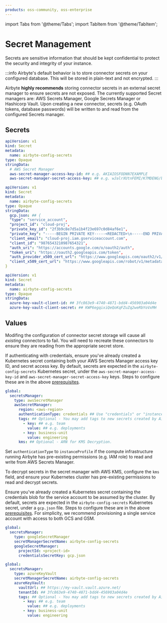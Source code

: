 ```yaml
---
products: oss-community, oss-enterprise
---
```


import Tabs from '@theme/Tabs';
import TabItem from '@theme/TabItem';

# Secret Management

Secrets are sensitive information that should be kept confidential to protect the security and integrity of your instance.

:::info
Airbyte's default behavior is to store connector secrets on your configured database. This will be stored in plain-text and not encrypted.
:::

Airbyte **highly recommends** storing connector secrets in an external secret manager to ensure secrets are not exposed. The currently supported Secret managers are: AWS Secrets Manager, Google Secrets Manager or Hashicorp Vault. Upon creating a new connector, secrets (e.g. OAuth tokens, database passwords) will be written to and read from the configured Secrets manager.

## Secrets

<Tabs>
<TabItem label="Amazon" value="Amazon" default>

```yaml
apiVersion: v1
kind: Secret
metadata:
  name: airbyte-config-secrets
type: Opaque
stringData:
  # AWS Secret Manager
  aws-secret-manager-access-key-id: ## e.g. AKIAIOSFODNN7EXAMPLE
  aws-secret-manager-secret-access-key: ## e.g. wJalrXUtnFEMI/K7MDENG/bPxRfiCYEXAMPLEKEY
```

</TabItem>

<TabItem label="GCP" value="GCP">

```yaml
apiVersion: v1
kind: Secret
metadata:
  name: airbyte-config-secrets
type: Opaque
stringData:
  gcp.json: ## {
  "type": "service_account",
  "project_id": "cloud-proj",
  "private_key_id": "2f3b9c8e7d5a1b4f23e697c0d84af6e1",
  "private_key": "-----BEGIN PRIVATE KEY-----<REDACTED>\n-----END PRIVATE KEY-----\n",
  "client_email": "cloud-proj.iam.gserviceaccount.com",
  "client_id": "9876543210987654321",
  "auth_uri": "https://accounts.google.com/o/oauth2/auth",
  "token_uri": "https://oauth2.googleapis.com/token",
  "auth_provider_x509_cert_url": "https://www.googleapis.com/oauth2/v1/certs",
  "client_x509_cert_url": "https://www.googleapis.com/robot/v1/metadata/x509/cloud-proj.iam.gserviceaccount.com"
}
```
</TabItem>

<TabItem label="Azure Key Vault" value="Azure">

```yaml
apiVersion: v1
kind: Secret
metadata:
  name: airbyte-config-secrets
type: Opaque
stringData:
  azure-key-vault-client-id: ## 3fc863e9-4740-4871-bdd4-456903a04d4e
  azure-key-vault-client-secret: ## KWP6egqixiQeQoKqFZuZq2weRbYoVxMH
```
</TabItem>

</Tabs>

## Values

Modifing the configuration of connector secret storage will cause all <i>existing</i> connectors to fail. You will need to recreate these connectors to ensure they are reading from the appropriate secret store.

<Tabs>
<TabItem label="Amazon" value="Amazon" default>

If authenticating with credentials, ensure you've already created a Kubernetes secret containing both your AWS Secrets Manager access key ID, and secret access key. By default, secrets are expected in the `airbyte-config-secrets` Kubernetes secret, under the `aws-secret-manager-access-key-id` and `aws-secret-manager-secret-access-key` keys. Steps to configure these are in the above [prerequisites](#secrets).

```yaml
global:
  secretsManager:
    type: awsSecretManager
    awsSecretManager:
      region: <aws-region>
      authenticationType: credentials ## Use "credentials" or "instanceProfile"
      tags: ## Optional - You may add tags to new secrets created by Airbyte.
        - key: ## e.g. team
          value: ## e.g. deployments
        - key: business-unit
          value: engineering
      kms: ## Optional - ARN for KMS Decryption.
```

Set `authenticationType` to `instanceProfile` if the compute infrastructure running Airbyte has pre-existing permissions (e.g. IAM role) to read and write from AWS Secrets Manager.

To decrypt secrets in the secret manager with AWS KMS, configure the `kms` field, and ensure your Kubernetes cluster has pre-existing permissions to read and decrypt secrets.

</TabItem>
<TabItem label="GCP" value="GCP">

Ensure you've already created a Kubernetes secret containing the credentials blob for the service account to be assumed by the cluster. By default, secrets are expected in the `airbyte-config-secrets` Kubernetes secret, under a `gcp.json` file. Steps to configure these are in the above [prerequisites](#secrets). For simplicity, we recommend provisioning a single service account with access to both GCS and GSM.

```yaml
global:
  secretsManager:
    type: googleSecretManager
    secretManagerSecretName: airbyte-config-secrets
    googleSecretManager:
      projectId: <project-id>
      credentialsSecretKey: gcp.json
```

</TabItem>

<TabItem label="Azure Key Vault" value="Azure">

```yaml
global:
  secretsManager:
    type: azureKeyVault
    secretManagerSecretName: airbyte-config-secrets
    azureKeyVault:
      vaultUrl: ## https://my-vault.vault.azure.net/
      tenantId: ## 3fc863e9-4740-4871-bdd4-456903a04d4e
      tags: ## Optional - You may add tags to new secrets created by Airbyte.
        - key: ## e.g. team
          value: ## e.g. deployments
        - key: business-unit
          value: engineering
```

</TabItem>

</Tabs>
